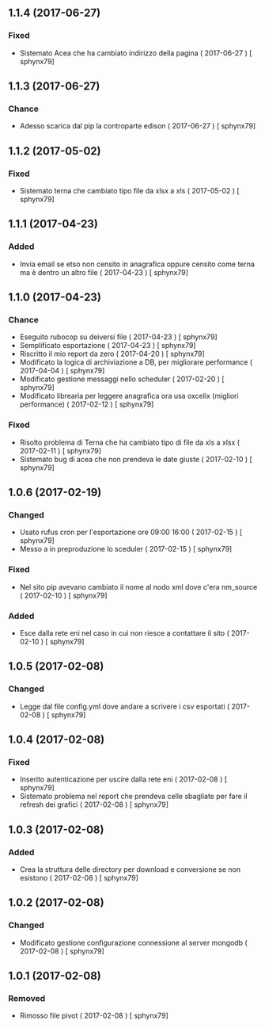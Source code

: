 ## 1.1.4 (2017-06-27)
### Fixed
-  Sistemato Acea che ha cambiato indirizzo della pagina  ( 2017-06-27 ) [ sphynx79]



## 1.1.3 (2017-06-27)
### Chance
-  Adesso scarica dal pip la controparte edison  ( 2017-06-27 ) [ sphynx79]



## 1.1.2 (2017-05-02)
### Fixed
-  Sistemato terna che cambiato tipo file da xlsx a xls  ( 2017-05-02 ) [ sphynx79]



## 1.1.1 (2017-04-23)
### Added
-  Invia email se etso non censito in anagrafica oppure censito come terna ma è dentro un altro file  ( 2017-04-23 ) [ sphynx79]



## 1.1.0 (2017-04-23)
### Chance
-  Eseguito rubocop su deiversi file ( 2017-04-23 ) [ sphynx79]
-  Semplificato esportazione  ( 2017-04-23 ) [ sphynx79]
-  Riscritto il mio report da zero  ( 2017-04-20 ) [ sphynx79]
-  Modificato la logica di archiviazione a DB, per migliorare performance  ( 2017-04-04 ) [ sphynx79]
-  Modificato gestione messaggi nello scheduler  ( 2017-02-20 ) [ sphynx79]
-  Modificato librearia per leggere anagrafica ora usa oxcelix (migliori performance)  ( 2017-02-12 ) [ sphynx79]

### Fixed
-  Risolto problema di Terna che ha cambiato tipo di file da xls a xlsx ( 2017-02-11 ) [ sphynx79]
-  Sistemato bug di acea che non prendeva le date giuste ( 2017-02-10 ) [ sphynx79]


## 1.0.6 (2017-02-19)
### Changed
-  Usato rufus cron per l'esportazione ore 09:00 16:00  ( 2017-02-15 ) [ sphynx79]
-  Messo a in preproduzione lo sceduler  ( 2017-02-15 ) [ sphynx79]

### Fixed
-  Nel sito pip avevano cambiato il nome al nodo xml dove c'era nm_source  ( 2017-02-10 ) [ sphynx79]

### Added
-  Esce dalla rete eni nel caso in cui non riesce a contattare il sito  ( 2017-02-10 ) [ sphynx79]



## 1.0.5 (2017-02-08)
### Changed
-  Legge dal file config.yml dove andare a scrivere i csv esportati  ( 2017-02-08 ) [ sphynx79]



## 1.0.4 (2017-02-08)
### Fixed
-  Inserito autenticazione per uscire dalla rete eni  ( 2017-02-08 ) [ sphynx79]
-  Sistemato problema nel report che prendeva celle sbagliate per fare il refresh dei grafici  ( 2017-02-08 ) [ sphynx79]



## 1.0.3 (2017-02-08)
### Added
-  Crea la struttura delle directory per download e conversione se non esistono  ( 2017-02-08 ) [ sphynx79]



## 1.0.2 (2017-02-08)
### Changed
-  Modificato gestione configurazione connessione al server mongodb  ( 2017-02-08 ) [ sphynx79]



## 1.0.1 (2017-02-08)
### Removed
-  Rimosso file pivot  ( 2017-02-08 ) [ sphynx79]




